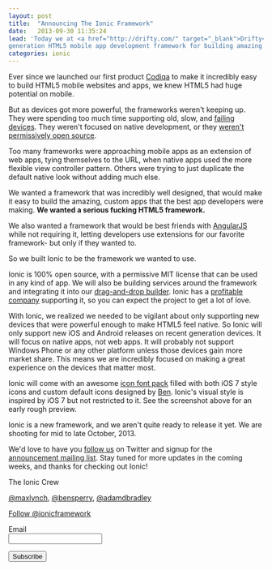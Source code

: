 ```yaml
---
layout: post
title:  "Announcing The Ionic Framework"
date:   2013-09-30 11:35:24
lead: 'Today we at <a href="http://drifty.com/" target="_blank">Drifty</a> are incredibly excited to announce Ionic, the next
generation HTML5 mobile app development framework for building amazing native mobile apps.'
categories: ionic
---
```


<p>Ever since we launched our first product <a href="http://codiqa.com/">Codiqa</a> to make it incredibly easy to build HTML5 mobile websites and apps, we knew HTML5 had huge potential on mobile.</p>

<p>But as devices got more powerful, the frameworks weren't keeping up. They were spending too much time supporting old, slow, and <a href="blackberry.com">failing devices</a>. They weren't focused on native development, or they <a href="http://www.sencha.com/">weren't permissively open source</a>.</p>

<p>Too many frameworks were approaching mobile apps as an extension of web apps, tying themselves to the URL, when native apps used the more flexible view controller pattern. Others were trying to just duplicate the default native look without adding much else.</p>

<p>We wanted a framework that was incredibly well designed, that would make it easy to build the amazing, custom apps that the best app developers were making. <strong>We wanted a serious fucking HTML5 framework.</strong></p>

<p>We also wanted a framework that would be best friends with <a href="http://angularjs.com/">AngularJS</a> while not requiring it, letting developers use extensions for our favorite framework- but only if they wanted to.</p>

<p>So we built Ionic to be the framework we wanted to use.</p>

<p>Ionic is 100% open source, with a permissive MIT license that can be used in any kind of app. We will also be building services around the framework and integrating it into our <a href="http://codiqa.com/">drag-and-drop builder</a>. Ionic has a <a href="http://drifty.com/">profitable company</a> supporting it, so you can expect the project to get a lot of love.</p>

<p>With Ionic, we realized we needed to be vigilant about only supporting new devices that were powerful enough to make HTML5 feel native. So Ionic will only support new iOS and Android releases on recent generation devices. It will focus on native apps, not web apps. It will probably not support Windows Phone or any other platform unless those devices gain more market share. This means we are incredibly focused on making a great experience on the devices that matter most.</p>

<p>Ionic will come with an awesome <a href="http://ionicons.com">icon font pack</a> filled with both iOS 7 style icons and custom default icons designed by <a href="http://twitter.com/helloimben">Ben</a>. Ionic's visual style is inspired by iOS 7 but not restricted to it. See the screenshot above for an early rough preview.</p>

<p>Ionic is a new framework, and we aren't quite ready to release it yet. We are shooting for mid to late October, 2013.</p>

<p>We'd love to have you <a href="http://twitter.com/ionicframework">follow us</a> on Twitter and signup for the <a href="http://ionicframework.com/">announcement mailing list</a>. Stay tuned for more updates in the coming weeks, and thanks for checking out Ionic!</p>

<p>The Ionic Crew</p>
<p><a href="http://twitter.com/maxlynch">@maxlynch</a>, <a href="http://twitter.com/helloimben">@bensperry</a>, <a href="http://twitter.com/adamdbradley">@adamdbradley</a></p>

<a href="https://twitter.com/ionicframework" class="twitter-follow-button" data-show-count="false" data-size="large">Follow @ionicframework</a>
<script>!function(d,s,id){var js,fjs=d.getElementsByTagName(s)[0],p=/^http:/.test(d.location)?'http':'https';if(!d.getElementById(id)){js=d.createElement(s);js.id=id;js.src=p+'://platform.twitter.com/widgets.js';fjs.parentNode.insertBefore(js,fjs);}}(document, 'script', 'twitter-wjs');</script>

<form action="http://codiqa.createsend.com/t/t/s/jytylh/" method="post">
    <p>
        <label for="fieldEmail">Email</label><br />
        <input id="fieldEmail" name="cm-jytylh-jytylh" type="email" required />
    </p>
    <p>
        <button type="submit">Subscribe</button>
    </p>
</form>
